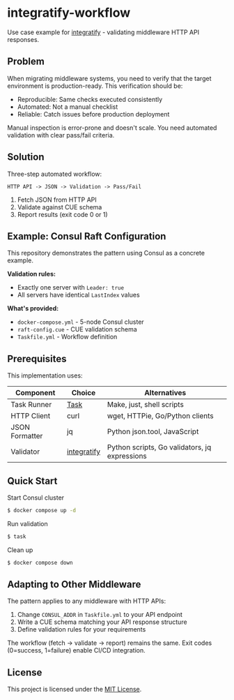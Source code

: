 # integratify-workflow

Use case example for [integratify](https://github.com/zinrai/integratify) - validating middleware HTTP API responses.

## Problem

When migrating middleware systems, you need to verify that the target environment
is production-ready. This verification should be:

- Reproducible: Same checks executed consistently
- Automated: Not a manual checklist
- Reliable: Catch issues before production deployment

Manual inspection is error-prone and doesn't scale. You need automated validation
with clear pass/fail criteria.

## Solution

Three-step automated workflow:

```
HTTP API -> JSON -> Validation -> Pass/Fail
```

1. Fetch JSON from HTTP API
2. Validate against CUE schema
3. Report results (exit code 0 or 1)

## Example: Consul Raft Configuration

This repository demonstrates the pattern using Consul as a concrete example.

**Validation rules:**
- Exactly one server with `Leader: true`
- All servers have identical `LastIndex` values

**What's provided:**
- `docker-compose.yml` - 5-node Consul cluster
- `raft-config.cue` - CUE validation schema
- `Taskfile.yml` - Workflow definition

## Prerequisites

This implementation uses:

| Component       | Choice                                               | Alternatives                                  |
|-----------------|------------------------------------------------------|-----------------------------------------------|
| Task Runner     | [Task](https://taskfile.dev/)                        | Make, just, shell scripts                     |
| HTTP Client     | curl                                                 | wget, HTTPie, Go/Python clients               |
| JSON Formatter  | jq                                                   | Python json.tool, JavaScript                  |
| Validator       | [integratify](https://github.com/zinrai/integratify) | Python scripts, Go validators, jq expressions |

## Quick Start

Start Consul cluster

```bash
$ docker compose up -d
```

Run validation

```bash
$ task
```

Clean up

```bash
$ docker compose down
```

## Adapting to Other Middleware

The pattern applies to any middleware with HTTP APIs:

1. Change `CONSUL_ADDR` in `Taskfile.yml` to your API endpoint
2. Write a CUE schema matching your API response structure
3. Define validation rules for your requirements

The workflow (fetch -> validate -> report) remains the same. Exit codes (0=success, 1=failure) enable CI/CD integration.

## License

This project is licensed under the [MIT License](./LICENSE).
